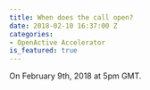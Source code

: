 ```yaml
---
title: When does the call open?
date: 2018-02-10 16:37:00 Z
categories:
- OpenActive Accelerator
is_featured: true
---
```


On February 9th, 2018 at 5pm GMT.